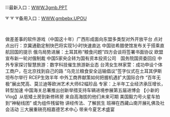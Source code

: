 <p>
	❕❕❕最新入口：<a href="http://www.baidu.com/link?url=6MA2SWnO3Raqke39an_0PUxosM6ZrUGzi1BN9tNnlPW&wd">WWW.3gmb.PPT</a> 
	<p>
		➰
➰
➰备用入口：<a href="http://www.baidu.com/link?url=6MA2SWnO3Raqke39an_0PUxosM6ZrUGzi1BN9tNnlPW&wd">WWW.gmbebx.UPOU</a> 
	</p>
	<p>
		<br />
	</p>
	<p>
		做差差事的软件游戏（中国这十年）广西形成面向东盟多类型对外开放平台
点对点出行：京冀通勤定制快巴将实现1小时快速直达
中国驻希腊使馆发布关于搭乘直航回国的提示
俄乌局势进展：土耳其称“粮食问题”四方会谈将签署书面协议  欧盟宣布新一轮对俄制裁
中国5家央企转为国有资本投资公司　国务院国资委回应
中外专家探讨智慧旅游：数字科技催生旅游新业态
台湾女生林家萱：成功申设个体工商户，在北京找到自己的路
“乌克兰粮食安全运输倡议”签字仪式在土耳其伊斯坦布尔举行
RCEP生效半年 中外工商界献策如何把握机遇扩大国际合作
“百年无极”展出梵高、莫兰迪等欧洲艺术大师62幅珍品
专家：上半年工业经济承压增长，转型加速
中国海关总署推出创新举措支持车辆进境参展第五届进博会
【小新的Vlog】从低矮土房到新修砖房 来自高海拔的他们未来可期
美国毅力号火星车拍到“神秘线团” 或为组件残留物
讲经传法、了解民生 班禅在西藏山南开展礼佛及社会活动
三大展重磅亮相嘉德艺术中心 带来今夏艺术盛宴
	</p>
